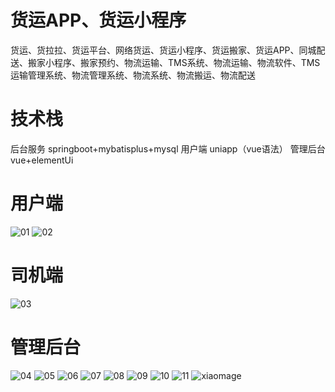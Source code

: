 # 货运APP、货运小程序

货运、货拉拉、货运平台、网络货运、货运小程序、货运搬家、货运APP、同城配送、搬家小程序、搬家预约、物流运输、TMS系统、物流运输、物流软件、TMS运输管理系统、物流管理系统、物流系统、物流搬运、物流配送

# 技术栈

后台服务 springboot+mybatisplus+mysql
用户端 uniapp（vue语法）
管理后台 vue+elementUi

# 用户端


![01](https://github.com/user-attachments/assets/6eec13c8-4df4-41c2-82a5-7fbc300c6223)
![02](https://github.com/user-attachments/assets/fb5648e9-e01f-4fd7-b42f-0921040f89b3)

# 司机端

![03](https://github.com/user-attachments/assets/5ec86d93-c6d1-49eb-9cc0-72c7cd20a85c)


# 管理后台

![04](https://github.com/user-attachments/assets/2d4a81d6-69b1-4bc9-9a22-1595cc949c00)
![05](https://github.com/user-attachments/assets/fc624bad-dd44-47dd-8d76-cf377481d92c)
![06](https://github.com/user-attachments/assets/d4b4211d-b8f5-48cc-9653-d7e4e03741bd)
![07](https://github.com/user-attachments/assets/c8b96db4-92f2-4fed-9dba-87493d4de096)
![08](https://github.com/user-attachments/assets/8497692f-8005-4006-acbd-73ecb6ada132)
![09](https://github.com/user-attachments/assets/31b1da35-59e3-4595-ad13-d44721d3bc22)
![10](https://github.com/user-attachments/assets/fae06b27-f893-4ec0-8e03-f0f77cbd4f14)
![11](https://github.com/user-attachments/assets/9f164a71-f140-4891-8f7a-54d353630598)
![xiaomage](https://github.com/user-attachments/assets/fb4abf6b-943f-4701-b778-89ba5b3b7aa9)










